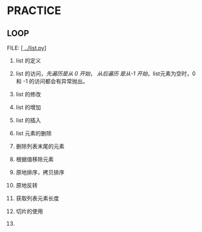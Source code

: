 # PRACTICE

## LOOP

FILE:   [[ ../list.py](../list.py)]

1. list 的定义

2. list 的访问，*先遍历是从 0 开始*， *从后遍历 是从-1 开始*，list元素为空时，0 和 -1 的访问都会有异常抛出。

3. list 的修改

4. list 的增加

5. list 的插入

6. list 元素的删除

7. 删除列表末尾的元素

8. 根据值移除元素

9. 原地排序，拷贝排序

10. 原地反转

11. 获取列表元素长度

12. 切片的使用

13. 